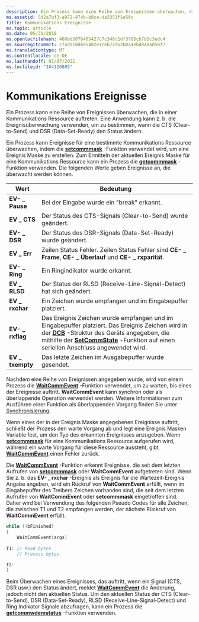 ```yaml
---
description: Ein Prozess kann eine Reihe von Ereignissen überwachen, die in einer Kommunikations Ressource auftreten. Eine Anwendung kann z. b. die Ereignisüberwachung verwenden, um zu bestimmen, wann die CTS (Clear-to-Send) und DSR (Data-Set-Ready) den Status ändern.
ms.assetid: 5d2a7bf3-a972-474b-b8ca-da3351f1e59c
title: Kommunikations Ereignisse
ms.topic: article
ms.date: 05/31/2018
ms.openlocfilehash: 466bd5076405427c7c348c1df3706cb7b5c3edc4
ms.sourcegitcommit: c7add10d695482e1ceb72d62b8a4ebd84ea050f7
ms.translationtype: MT
ms.contentlocale: de-DE
ms.lasthandoff: 01/07/2021
ms.locfileid: "104126805"
---
```

# <a name="communications-events"></a>Kommunikations Ereignisse

Ein Prozess kann eine Reihe von Ereignissen überwachen, die in einer Kommunikations Ressource auftreten. Eine Anwendung kann z. b. die Ereignisüberwachung verwenden, um zu bestimmen, wann die CTS (Clear-to-Send) und DSR (Data-Set-Ready) den Status ändern.

Ein Prozess kann Ereignisse für eine bestimmte Kommunikations Ressource überwachen, indem die [**setcommmask**](/windows/desktop/api/Winbase/nf-winbase-setcommmask) -Funktion verwendet wird, um eine Ereignis Maske zu erstellen. Zum Ermitteln der aktuellen Ereignis Maske für eine Kommunikations Ressource kann ein Prozess die [**getcommmask**](/windows/desktop/api/Winbase/nf-winbase-getcommmask) -Funktion verwenden. Die folgenden Werte geben Ereignisse an, die überwacht werden können.



| Wert           | Bedeutung                                                                                                                                                                                                                                           |
|-----------------|---------------------------------------------------------------------------------------------------------------------------------------------------------------------------------------------------------------------------------------------------|
| **EV- \_ Pause**   | Bei der Eingabe wurde ein "break" erkannt.                                                                                                                                                                                                                    |
| **EV \_ CTS**     | Der Status des CTS-Signals (Clear-to-Send) wurde geändert.                                                                                                                                                                                                     |
| **EV- \_ DSR**     | Der Status des DSR-Signals (Data-Set-Ready) wurde geändert.                                                                                                                                                                                                    |
| **EV \_ Err**     | Zeilen Status Fehler. Zeilen Status Fehler sind **CE- \_ Frame**, **CE- \_ Überlauf** und **CE- \_ rxparität**.                                                                                                                                        |
| **EV- \_ Ring**    | Ein Ringindikator wurde erkannt.                                                                                                                                                                                                                    |
| **EV \_ RLSD**    | Der Status der RLSD (Receive-Line-Signal-Detect) hat sich geändert.                                                                                                                                                                                       |
| **EV \_ rxchar**  | Ein Zeichen wurde empfangen und im Eingabepuffer platziert.                                                                                                                                                                                          |
| **EV- \_ rxflag**  | Das Ereignis Zeichen wurde empfangen und im Eingabepuffer platziert. Das Ereignis Zeichen wird in der [**DCB**](/windows/desktop/api/Winbase/ns-winbase-dcb) -Struktur des Geräts angegeben, die mithilfe der [**SetCommState**](/windows/desktop/api/Winbase/nf-winbase-setcommstate) -Funktion auf einen seriellen Anschluss angewendet wird. |
| **EV \_ txempty** | Das letzte Zeichen im Ausgabepuffer wurde gesendet.                                                                                                                                                                                                 |



 

Nachdem eine Reihe von Ereignissen angegeben wurde, wird von einem Prozess die [**WaitCommEvent**](/windows/desktop/api/Winbase/nf-winbase-waitcommevent) -Funktion verwendet, um zu warten, bis eines der Ereignisse auftritt. **WaitCommEvent** kann synchron oder als überlappende Operation verwendet werden. Weitere Informationen zum Ausführen einer Funktion als überlappenden Vorgang finden Sie unter [Synchronisierung](/windows/desktop/Sync/synchronization).

Wenn eines der in der Ereignis Maske angegebenen Ereignisse auftritt, schließt der Prozess den warte Vorgang ab und legt eine Ereignis Masken Variable fest, um den Typ des erkannten Ereignisses anzugeben. Wenn [**setcommmask**](/windows/desktop/api/Winbase/nf-winbase-setcommmask) für eine Kommunikations Ressource aufgerufen wird, während ein warte Vorgang für diese Ressource aussteht, gibt [**WaitCommEvent**](/windows/desktop/api/Winbase/nf-winbase-waitcommevent) einen Fehler zurück.

Die [**WaitCommEvent**](/windows/desktop/api/Winbase/nf-winbase-waitcommevent) -Funktion erkennt Ereignisse, die seit dem letzten Aufrufen von [**setcommmask**](/windows/desktop/api/Winbase/nf-winbase-setcommmask) oder **WaitCommEvent** aufgetreten sind. Wenn Sie z. b. das **EV- \_ rxchar** -Ereignis als Ereignis für die Wartezeit-Ereignis Angabe angeben, wird ein Rückruf von **WaitCommEvent** erfüllt, wenn im Eingabepuffer des Treibers Zeichen vorhanden sind, die seit dem letzten Aufrufen von **WaitCommEvent** oder **setcommmask** eingetroffen sind. Daher wird bei Verwendung des folgenden Pseudo Codes für alle Zeichen, die zwischen T1 und T2 empfangen werden, der nächste Rückruf von **WaitCommEvent** erfüllt.


```C++
while (!bFinished) 
{ 
    WaitCommEvent(args)
 
T1: // Read bytes 
    // Process bytes 

T2: 
}
```



Beim Überwachen eines Ereignisses, das auftritt, wenn ein Signal (CTS, DSR usw.) den Status ändert, meldet [**WaitCommEvent**](/windows/desktop/api/Winbase/nf-winbase-waitcommevent) die Änderung, jedoch nicht den aktuellen Status. Um den aktuellen Status der CTS (Clear-to-Send), DSR (Data-Set-Ready), RLSD (Receive-Line-Signal-Detect) und Ring Indikator Signale abzufragen, kann ein Prozess die [**getcommwdemstatus**](/windows/desktop/api/Winbase/nf-winbase-getcommmodemstatus) -Funktion verwenden.

 

 
